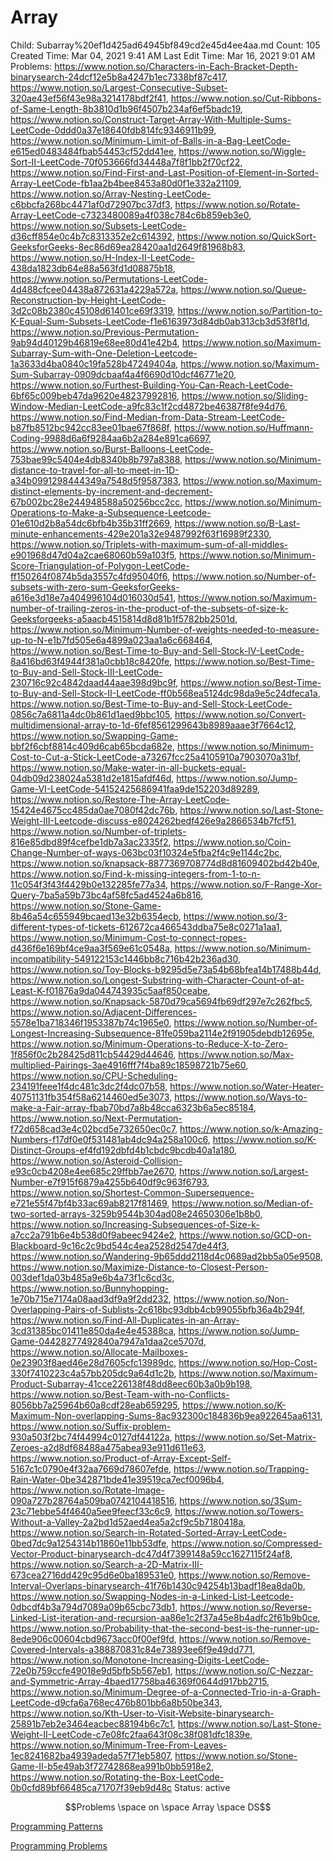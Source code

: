 # Array

Child: Subarray%20ef1d425ad64945bf849cd2e45d4ee4aa.md
Count: 105
Created Time: Mar 04, 2021 9:41 AM
Last Edit Time: Mar 16, 2021 9:01 AM
Problems: https://www.notion.so/Characters-in-Each-Bracket-Depth-binarysearch-24dcf12e5b8a4247b1ec7338bf87c417, https://www.notion.so/Largest-Consecutive-Subset-320ae43ef56f43e98a3214178bdf2f41, https://www.notion.so/Cut-Ribbons-of-Same-Length-8b3810d1b96f4507b234af6ef5badc19, https://www.notion.so/Construct-Target-Array-With-Multiple-Sums-LeetCode-0ddd0a37e18640fdb814fc9346911b99, https://www.notion.so/Minimum-Limit-of-Balls-in-a-Bag-LeetCode-e615ed0483484fbab54453cf52dd41ee, https://www.notion.so/Wiggle-Sort-II-LeetCode-70f053666fd34448a7f8f1bb2f70cf22, https://www.notion.so/Find-First-and-Last-Position-of-Element-in-Sorted-Array-LeetCode-fb1aa2b4bee8453a80d0f1e332a21109, https://www.notion.so/Array-Nesting-LeetCode-c6bbcfa268bc4471af0d72907bc37df3, https://www.notion.so/Rotate-Array-LeetCode-c7323480089a4f038c784c6b859eb3e0, https://www.notion.so/Subsets-LeetCode-d36cff854e0c4b7c8313352e2c614392, https://www.notion.so/QuickSort-GeeksforGeeks-8ec86d69ea28420aa1d2649f81968b83, https://www.notion.so/H-Index-II-LeetCode-438da1823db64e88a563fd1d08875b18, https://www.notion.so/Permutations-LeetCode-4d488cfcee04438a872631a4229a572a, https://www.notion.so/Queue-Reconstruction-by-Height-LeetCode-3d2c08b2380c45108d61401ce69f3319, https://www.notion.so/Partition-to-K-Equal-Sum-Subsets-LeetCode-f1e6163973d84db0ab313cb3d53f8f1d, https://www.notion.so/Previous-Permutation-9ab94d40129b46819e68ee80d41e42b4, https://www.notion.so/Maximum-Subarray-Sum-with-One-Deletion-Leetcode-1a3633d4ba0840c19fa528b47249404a, https://www.notion.so/Maximum-Sum-Subarray-0909dcbaaf4a4f6690d10dcf46771e20, https://www.notion.so/Furthest-Building-You-Can-Reach-LeetCode-6bf65c009beb47da9620e48237992816, https://www.notion.so/Sliding-Window-Median-LeetCode-a9fc83c1f2cd4872be46387f8fe94d76, https://www.notion.so/Find-Median-from-Data-Stream-LeetCode-b87fb8512bc942cc83ee01bae67f868f, https://www.notion.so/Huffmann-Coding-9988d6a6f9284aa6b2a284e891ca6697, https://www.notion.so/Burst-Balloons-LeetCode-753bae99c5404e4db8340b8b797a8388, https://www.notion.so/Minimum-distance-to-travel-for-all-to-meet-in-1D-a34b0991298444349a7548d5f9587383, https://www.notion.so/Maximum-distinct-elements-by-increment-and-decrement-67b002bc28e244948588a50256bcc2cc, https://www.notion.so/Minimum-Operations-to-Make-a-Subsequence-Leetcode-01e610d2b8a54dc6bfb4b35b31ff2669, https://www.notion.so/B-Last-minute-enhancements-429e201a32e9487992f63f16989f2330, https://www.notion.so/Triplets-with-maximum-sum-of-all-middles-e901968d47d04a2cae68060b59a103f5, https://www.notion.so/Minimum-Score-Triangulation-of-Polygon-LeetCode-ff150264f0874b5da3557c4fd95040f6, https://www.notion.so/Number-of-subsets-with-zero-sum-GeeksforGeeks-a616e3d18e7a404996104d016030d541, https://www.notion.so/Maximum-number-of-trailing-zeros-in-the-product-of-the-subsets-of-size-k-Geeksforgeeks-a5aacb4515814d8d81b1f5782bb2501d, https://www.notion.so/Minimum-Number-of-weights-needed-to-measure-up-to-N-e1b7fd505e6a4899a023aa1a6c668464, https://www.notion.so/Best-Time-to-Buy-and-Sell-Stock-IV-LeetCode-8a416bd63f4944f381a0cbb18c8420fe, https://www.notion.so/Best-Time-to-Buy-and-Sell-Stock-III-LeetCode-230716c92c4842daad44aae398d9bc9f, https://www.notion.so/Best-Time-to-Buy-and-Sell-Stock-II-LeetCode-ff0b568ea5124dc98da9e5c24dfeca1a, https://www.notion.so/Best-Time-to-Buy-and-Sell-Stock-LeetCode-0856c7a6811a4dc0b861d1aed9bbc105, https://www.notion.so/Convert-multidimensional-array-to-1d-6fef8561299643b8989aaae3f7664c12, https://www.notion.so/Swapping-Game-bbf2f6cbf8814c409d6cab65bcda682e, https://www.notion.so/Minimum-Cost-to-Cut-a-Stick-LeetCode-a73267fcc25a4105910a7903070a31bf, https://www.notion.so/Make-water-in-all-buckets-equal-04db09d238024a5381d2e1815afdf46d, https://www.notion.so/Jump-Game-VI-LeetCode-54152425686941faa9de152203d89289, https://www.notion.so/Restore-The-Array-LeetCode-15424e4675cc485da0ae7080f42dc76b, https://www.notion.so/Last-Stone-Weight-III-Leetcode-discuss-e8024262bedf426e9a2866534b7fcf51, https://www.notion.so/Number-of-triplets-816e85dbd89f4cefbe1db7a3ac2335f2, https://www.notion.so/Coin-Change-Number-of-ways-063bc03f10324e5fba2f4c9e1144c2bc, https://www.notion.so/knapsack-8877369708774d8d81609402bd42b40e, https://www.notion.so/Find-k-missing-integers-from-1-to-n-11c054f3f43f4429b0e132285fe77a34, https://www.notion.so/F-Range-Xor-Query-7ba5a59b73bc4af58fc5ad4524a6b816, https://www.notion.so/Stone-Game-8b46a54c655949bcaed13e32b6354ecb, https://www.notion.so/3-different-types-of-tickets-612672ca466543ddba75e8c0271a1aa1, https://www.notion.so/Minimum-Cost-to-connect-ropes-d436f6e169bf4ce9aa3f569e61c0548a, https://www.notion.so/Minimum-incompatibility-549122153c1446bb8c716b42b236ad30, https://www.notion.so/Toy-Blocks-b9295d5e73a54b68bfea14b17488b44d, https://www.notion.so/Longest-Substring-with-Character-Count-of-at-Least-K-f01876a9da044743935c5aaf850ceabe, https://www.notion.so/Knapsack-5870d79ca5694fb69df297e7c262fbc5, https://www.notion.so/Adjacent-Differences-5578e1ba718346f1953387b74c1965e0, https://www.notion.so/Number-of-Longest-Increasing-Subsequence-81fe059ba2114e2f91905debdb12695e, https://www.notion.so/Minimum-Operations-to-Reduce-X-to-Zero-1f856f0c2b28425d811cb54429d44646, https://www.notion.so/Max-multiplied-Pairings-3ae4916fff7f4ba89c18598721b75e60, https://www.notion.so/CPU-Scheduling-234191feee1f4dc481c3dc2f4dc07b58, https://www.notion.so/Water-Heater-40751131fb354f58a6214460ed5e3073, https://www.notion.so/Ways-to-make-a-Fair-array-fbab70bd7a8b48cca6323b6a5ec85184, https://www.notion.so/Next-Permutation-f72d658cad3e4c02bcd5e732650ec0c7, https://www.notion.so/k-Amazing-Numbers-f17df0e0f531481ab4dc94a258a100c6, https://www.notion.so/K-Distinct-Groups-ef4fd192dbfd4b1cbdc9bcdb40a1a180, https://www.notion.so/Asteroid-Collision-e93c0cb4208e4ee685c29ffbb7ae2670, https://www.notion.so/Largest-Number-e7f915f6879a4255b640df9c963f6793, https://www.notion.so/Shortest-Common-Supersequence-e721e55f47bf4b33ac69ab8217f81469, https://www.notion.so/Median-of-two-sorted-arrays-3259b9544b304ad08e24650306e1b8b0, https://www.notion.so/Increasing-Subsequences-of-Size-k-a7cc2a791b6e4b538d0f9abeec9424e2, https://www.notion.so/GCD-on-Blackboard-9c16c2c9bd544c4ea2528d2547de44f3, https://www.notion.so/Wandering-9b65ddd2118d4c0689ad2bb5a05e9508, https://www.notion.so/Maximize-Distance-to-Closest-Person-003def1da03b485a9e6b4a73f1c6cd3c, https://www.notion.so/Bunnyhopping-1e70b715e7174a08aad3df9a9f2dd232, https://www.notion.so/Non-Overlapping-Pairs-of-Sublists-2c618bc93dbb4cb99055bfb36a4b294f, https://www.notion.so/Find-All-Duplicates-in-an-Array-3cd31385bc01411e850da4e4e45388ca, https://www.notion.so/Jump-Game-04428277492840a7947a1daa2ce5707d, https://www.notion.so/Allocate-Mailboxes-0e23903f8aed46e28d7605cfc13989dc, https://www.notion.so/Hop-Cost-330f7410223c4a57bb205dc9a64d1c2b, https://www.notion.so/Maximum-Product-Subarray-41cce226138f48dd8eec60b3a0b9b198, https://www.notion.so/Best-Team-with-no-Conflicts-8056bb7a25964b60a8cdf28eab659295, https://www.notion.so/K-Maximum-Non-overlapping-Sums-8ac932300c184836b9ea922645aa6131, https://www.notion.so/Suffix-problem-930a503f2bc74f44994c0127df44122a, https://www.notion.so/Set-Matrix-Zeroes-a2d8df68488a475abea93e911d611e63, https://www.notion.so/Product-of-Array-Except-Self-5167c1c0790e4f32aa7669d78607efde, https://www.notion.so/Trapping-Rain-Water-0be342871bde41e39519ca7ecf0096b4, https://www.notion.so/Rotate-Image-090a727b28764a509ba0742104418516, https://www.notion.so/3Sum-23c71ebbe54f4640a5ee9feecf33c6c9, https://www.notion.so/Towers-Without-a-Valley-2a2bd1d52aed4ea5a2cf9c5b7180418a, https://www.notion.so/Search-in-Rotated-Sorted-Array-LeetCode-0bed7dc9a1254314b11860e11bb53dfe, https://www.notion.so/Compressed-Vector-Product-binarysearch-dc47d4f7399148a59cc1627115f24af8, https://www.notion.so/Search-a-2D-Matrix-III-673cea2716dd429c95d6e0ba189531e0, https://www.notion.so/Remove-Interval-Overlaps-binarysearch-41f76b1430c94254b13badf18ea8da0b, https://www.notion.so/Swapping-Nodes-in-a-Linked-List-Leetcode-0dbcdf4b3a794d7089a09b65cbc73db1, https://www.notion.so/Reverse-Linked-List-iteration-and-recursion-aa86e1c2f37a45e8b4adfc2f61b9b0ce, https://www.notion.so/Probability-that-the-second-best-is-the-runner-up-8ede906c00604cbd9673acc0f00ef9fd, https://www.notion.so/Remove-Covered-Intervals-a388870831c84e73893ee6f9e49dd771, https://www.notion.so/Monotone-Increasing-Digits-LeetCode-72e0b759ccfe49018e9d5bfb5b567eb1, https://www.notion.so/C-Nezzar-and-Symmetric-Array-4baed17758ba46369f0644d917bb2715, https://www.notion.so/Minimum-Degree-of-a-Connected-Trio-in-a-Graph-LeetCode-d9cfa6a768ec476b801bb6a8b50be343, https://www.notion.so/Kth-User-to-Visit-Website-binarysearch-25891b7eb2e3464eacbec88194b6c7c1, https://www.notion.so/Last-Stone-Weight-II-LeetCode-c7e08fc2faa643f08c38f081dfc1839e, https://www.notion.so/Minimum-Tree-From-Leaves-1ec8241682ba4939adeda57f71eb5807, https://www.notion.so/Stone-Game-II-b5e49ab3f72742868ea991b0bb5918e2, https://www.notion.so/Rotating-the-Box-LeetCode-0b0cfd89bf66485ca71707f39eb9d48c
Status: active

$$Problems \space on \space Array \space DS$$

[Programming Patterns](Array%20af1fbf6be3da4abfadba9d43c8017242/Programming%20Patterns%20dbd9d27bb75045a1ad0dda0feedbeea5.csv)

[Programming Problems](Array%20af1fbf6be3da4abfadba9d43c8017242/Programming%20Problems%20ba90605afe234379abdeb2ff993b3528.csv)
